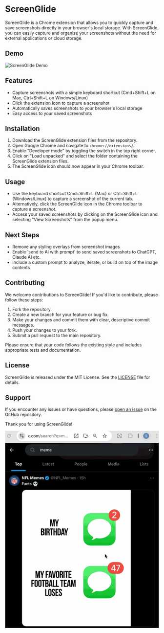 # ScreenGlide

ScreenGlide is a Chrome extension that allows you to quickly capture and save screenshots directly in your browser's local storage. With ScreenGlide, you can easily capture and organize your screenshots without the need for external applications or cloud storage.


## Demo

![ScreenGlide Demo](assets/screenglide2.gif)


## Features

- Capture screenshots with a simple keyboard shortcut (Cmd+Shift+L on Mac, Ctrl+Shift+L on Windows/Linux)
- Click the extension icon to capture a screenshot
- Automatically saves screenshots to your browser's local storage
- Easy access to your saved screenshots

## Installation

1. Download the ScreenGlide extension files from the repository.
2. Open Google Chrome and navigate to `chrome://extensions/`.
3. Enable "Developer mode" by toggling the switch in the top right corner.
4. Click on "Load unpacked" and select the folder containing the ScreenGlide extension files.
5. The ScreenGlide icon should now appear in your Chrome toolbar.

## Usage

- Use the keyboard shortcut Cmd+Shift+L (Mac) or Ctrl+Shift+L (Windows/Linux) to capture a screenshot of the current tab.
- Alternatively, click the ScreenGlide icon in the Chrome toolbar to capture a screenshot.
- Access your saved screenshots by clicking on the ScreenGlide icon and selecting "View Screenshots" from the popup menu.

## Next Steps

- Remove any styling overlays from screenshot images
- Enable 'send to AI with prompt' to send saved screenshots to ChatGPT, Claude AI etc.
- Include a custom prompt to analyze, iterate, or build on top of the image contents

## Contributing

We welcome contributions to ScreenGlide! If you'd like to contribute, please follow these steps:

1. Fork the repository.
2. Create a new branch for your feature or bug fix.
3. Make your changes and commit them with clear, descriptive commit messages.
4. Push your changes to your fork.
5. Submit a pull request to the main repository.

Please ensure that your code follows the existing style and includes appropriate tests and documentation.

## License

ScreenGlide is released under the MIT License. See the [LICENSE](LICENSE) file for details.

## Support

If you encounter any issues or have questions, please [open an issue](https://github.com/sksareen/screenglide/issues) on the GitHub repository.

Thank you for using ScreenGlide!

![ScreenGlide Demo](assets/screenglide1.gif)
